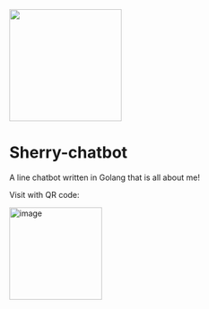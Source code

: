 <img src="https://user-images.githubusercontent.com/71546959/165785428-9b17635d-8cee-4b20-9e1a-acb3665d069b.jpg" width="200">


# Sherry-chatbot
A line chatbot written in Golang that is all about me!

Visit with QR code: 

<img width="165" alt="image" src="https://user-images.githubusercontent.com/71546959/165785098-aa8dce4b-4eeb-47f1-b796-becaccd3b877.png">
